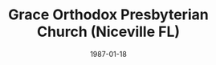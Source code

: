 ---
date: &id001 1987-01-18
end_date: null
location:
  address: 2101 N. Partin Drive
  city: Niceville
  state: FL
minister:
- end: null
  name: Harold Thomas
  start: 1987-01-18
  type: pastor
ministers:
- Harold Thomas
name: Grace Orthodox Presbyterian Church
names:
- end: null
  name: Grace Orthodox Presbyterian Church
  start: 1987-01-18
origination_date: *id001
raw_data: "FLORIDA Niceville\nGrace Orthodox Presbyterian Church  (January 18, 1987\u2013\
  \ )\nRocky Bayou Christian School, 2101 N. Partin Drive\nPastor: Harold Thomas,\
  \ 1987\u2013"
received_from: null
states:
- FL
status:
  active: true
  end_date: null
  reason: null
  received_from: null
  withdrawal_to: null
title: Grace Orthodox Presbyterian Church (Niceville FL)

---